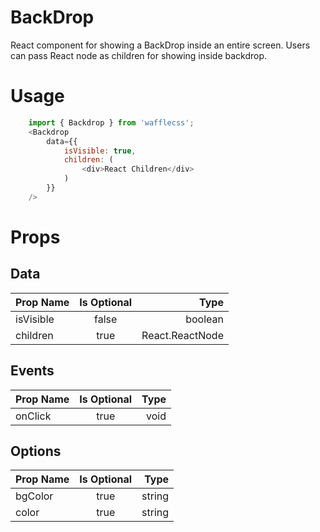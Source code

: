 # BackDrop

React component for showing a BackDrop inside an entire screen. Users can pass React node as children for showing inside backdrop.

# Usage

```javascript
    import { Backdrop } from 'wafflecss';
    <Backdrop
        data={{
            isVisible: true,
            children: (
                <div>React Children</div>
            )
        }}
    />
```

# Props

## Data
| Prop Name   |Is Optional    |  Type |
|----------|:-------------:|------:|
| isVisible |  false | boolean |
| children |  true | React.ReactNode |

## Events

| Prop Name   |      Is Optional       |  Type |
|----------|:-------------:|------:|
| onClick |  true | void |

## Options

| Prop Name   |      Is Optional       |  Type |
|----------|:-------------:|------:|
| bgColor |  true | string |
| color |  true | string |